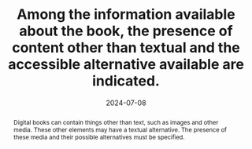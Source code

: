 ---
N: 
Rubrique: 
title: Among the information available about the book, the presence of content other than textual and the accessible alternative available are indicated.
abstract: Digital books can contain things other than text, such as images and other media. These other elements may have a textual alternative. The presence of these media and their possible alternatives must be specified.
categories: ["Information before consultation"]
agrege: O0000-E084
opquast: 'N/A'
indiceebook: '84'
description: "Rule n° 084"
before: "083"
weight: "084"
after: "085"
actif: '1'
layout: rules
date: 2024-07-08
tags: ["image", "alternative"]
objectif: ["Allow us to anticipate whether the book can be consulted in its entirety in a given context", "Limit the risk of complaints"]
Meo: ["Associate the information with the book", "Include the information on the book's presentation page"]
Controle: ["Check the presence of an indication on: <ul><li>The presence of media other than text.</li><li>The presence of textual alternatives for these media.</li></ul>"]
epubcheck: 
ace: 
humancheck: true
Source: ["SNE"]
Referentiel: ["EPUB schema.org : accessModeSufficient et accessibilityFeature", "ONIX  List 196, code 14 Short alternative textual descriptions", "ONIX  List 196, code 15 Full alternative textual descriptions", "ONIX  List 196, code 16 Visualised data also available as non-graphical data", "ONIX  List 196, code 28 Full alternative audio descriptions", "ONIX  List 196, code 51 All non-decorative content supports reading via pre-recorded audio", "ONIX  List 196, code 52 All non-decorative content supports reading without sight"]
steps: ["", ""]
---